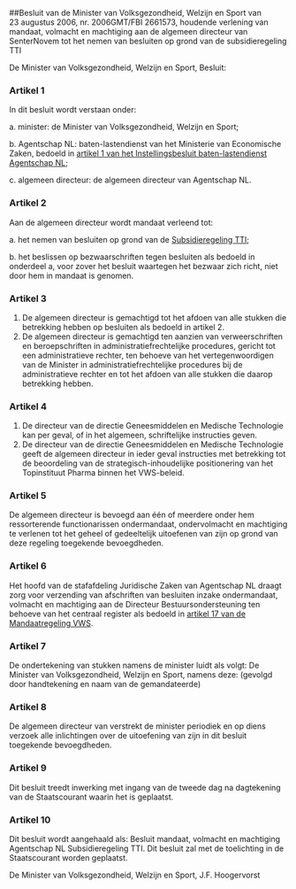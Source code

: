 <meta http-equiv='Content-Type' content='text/html; charset=utf-8' />

##Besluit van de Minister van Volksgezondheid, Welzijn en Sport van 23 augustus 2006, nr. 2006GMT/FBI 2661573, houdende verlening van mandaat, volmacht en machtiging aan de algemeen directeur van SenterNovem tot het nemen van besluiten op grond van de subsidieregeling TTI

De Minister van Volksgezondheid, Welzijn en Sport,  Besluit:    

### Artikel  1  

In dit besluit wordt verstaan onder: 

a. minister: de Minister van Volksgezondheid, Welzijn en Sport;  

b. Agentschap NL: baten-lastendienst van het Ministerie van Economische Zaken, bedoeld in [artikel 1 van het Instellingsbesluit baten-lastendienst Agentschap NL](../../../../../../../../../../../ministeriele-regeling/instellingsbesluit/baten-lastendienst/agentschap/nl/BWBR0026918/README.md); 

c. algemeen directeur: de algemeen directeur van Agentschap NL.   

### Artikel  2  

Aan de algemeen directeur wordt mandaat verleend tot: 

a. het nemen van besluiten op grond van de [Subsidieregeling TTI](../../../../../../../../../../../ministeriele-regeling/subsidieregeling/tti/BWBR0019655/README.md);  

b. het beslissen op bezwaarschriften tegen besluiten als bedoeld in onderdeel a, voor zover het besluit waartegen het bezwaar zich richt, niet door hem in mandaat is genomen.   

### Artikel  3  

1.  De algemeen directeur is gemachtigd tot het afdoen van alle stukken die betrekking hebben op besluiten als bedoeld in artikel 2.   
2.  De algemeen directeur is gemachtigd ten aanzien van verweerschriften en beroepschriften in administratiefrechtelijke procedures, gericht tot een administratieve rechter, ten behoeve van het vertegenwoordigen van de Minister in administratiefrechtelijke procedures bij de administratieve rechter en tot het afdoen van alle stukken die daarop betrekking hebben.  

### Artikel  4  

1.  De directeur van de directie Geneesmiddelen en Medische Technologie kan per geval, of in het algemeen, schriftelijke instructies geven.   
2.  De directeur van de directie Geneesmiddelen en Medische Technologie geeft de algemeen directeur in ieder geval instructies met betrekking tot de beoordeling van de strategisch-inhoudelijke positionering van het Topinstituut Pharma binnen het VWS-beleid.  

### Artikel  5  

De algemeen directeur is bevoegd aan één of meerdere onder hem ressorterende functionarissen ondermandaat, ondervolmacht en machtiging te verlenen tot het geheel of gedeeltelijk uitoefenen van zijn op grond van deze regeling toegekende bevoegdheden. 

### Artikel  6  

Het hoofd van de stafafdeling Juridische Zaken van Agentschap NL draagt zorg voor verzending van afschriften van besluiten inzake ondermandaat, volmacht en machtiging aan de Directeur Bestuursondersteuning ten behoeve van het centraal register als bedoeld in [artikel 17 van de Mandaatregeling VWS](../../../../../../../../../../../ministeriele-regeling/mandaatregeling/vws/BWBR0007923/README.md). 

### Artikel  7  

De ondertekening van stukken namens de minister luidt als volgt: De Minister van Volksgezondheid, Welzijn en Sport, namens deze: (gevolgd door handtekening en naam van de gemandateerde) 

### Artikel  8  

De algemeen directeur van verstrekt de minister periodiek en op diens verzoek alle inlichtingen over de uitoefening van zijn in dit besluit toegekende bevoegdheden. 

### Artikel  9  

Dit besluit treedt inwerking met ingang van de tweede dag na dagtekening van de Staatscourant waarin het is geplaatst. 

### Artikel  10  

Dit besluit wordt aangehaald als: Besluit mandaat, volmacht en machtiging Agentschap NL Subsidieregeling TTI. 
Dit besluit zal met de toelichting in de Staatscourant worden geplaatst.  

De 
Minister van Volksgezondheid, Welzijn en Sport, 
J.F. Hoogervorst     
